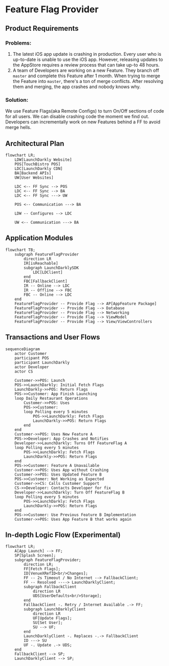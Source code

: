 # Feature Flag Provider

## Product Requirements

### Problems:
1. The latest iOS app update is crashing in production. Every user who is up-to-date is unable to use the iOS app. However, releasing updates to the AppStore requires a review process that can take up-to 48 hours.
2. A team of Developers are working on a new Feature. They branch off `master` and complete this Feature after 1 month. When trying to merge the Feature into `master`, there's a ton of merge conflicts. After resolving them and merging, the app crashes and nobody knows why. 

### Solution:
We use Feature Flags(aka Remote Configs) to turn On/Off sections of code for all users. We can disable crashing code the moment we find out. Developers can incrementally work on new Features behind a FF to avoid merge hells.

## Architectural Plan

```mermaid
flowchart LR;
    LDW[LaunchDarkly Website]
    POS[TouchBistro POS]
    LDC[LaunchDarkly CDN]
    BA[Backend APIs]
    UW[User Websites]
    
    LDC <-- FF Sync --> POS
    LDC <-- FF Sync --> BA
    LDC <-- FF Sync ---> UW
   
    POS <-- Communication ---> BA
    
    LDW -- Configures --> LDC
    
    UW <-- Communication ---> BA
```

## Application Modules
```mermaid
flowchart TB;
    subgraph FeatureFlagProvider
        direction LR
        IR[isReachable]
        subgraph LaunchDarklySDK
            LDC[LDClient]
        end
        FBC[FallbackClient]
        IR -- Online --> LDC
        IR -- Offline --> FBC
        FBC -- Online --> LDC
    end
    FeatureFlagProvider -- Provide Flag --> AP[AppFeature Package]
    FeatureFlagProvider -- Provide Flag --> Database
    FeatureFlagProvider -- Provide Flag --> Networking
    FeatureFlagProvider -- Provide Flag --> ViewModel
    FeatureFlagProvider -- Provide Flag --> View/ViewControllers
```

## Transactions and User Flows
```mermaid
sequenceDiagram
    actor Customer
    participant POS
    participant LaunchDarkly
    actor Developer
    actor CS
    
    Customer->>POS: Launch
    POS->>LaunchDarkly: Initial Fetch Flags
    LaunchDarkly->>POS: Return Flags
    POS->>Customer: App Finish Launching
    loop Daily Restaurant Operations
        Customer->>POS: Uses 
        POS->>Customer:  
        loop Polling every 5 minutes
            POS->>LaunchDarkly: Fetch Flags
            LaunchDarkly->>POS: Return Flags
        end
    end
    Customer->>POS: Uses New Feature A
    POS->>Developer: App Crashes and Notifies
    Developer->>LaunchDarkly: Turns Off FeatureFlag A
    loop Polling every 5 minutes
        POS->>LaunchDarkly: Fetch Flags
        LaunchDarkly->>POS: Return Flags
    end
    POS->>Customer: Feature A Unavailable
    Customer->>POS: Uses App without Crashing
    Customer->>POS: Uses Updated Feature B
    POS->>Customer: Not Working as Expected
    Customer->>CS: Calls Customer Support
    CS->>Developer: Contacts Developer for fix
    Developer->>LaunchDarkly: Turn Off FeatureFlag B
    loop Polling every 5 minutes
        POS->>LaunchDarkly: Fetch Flags
        LaunchDarkly->>POS: Return Flags
    end
    POS->>Customer: Use Previous Feature B Implementation 
    Customer->>POS: Uses App Feature B that works again 
```

## In-depth Logic Flow (Experimental)

```mermaid
flowchart LR;
    A[App Launch] --> FF;
    SP[Splash Screen];
    subgraph FeatureFlagProvider;
        direction LR;
        FF[Fetch Flags];
        ID[VenueXRefID<br/>Changes];
        FF -- 2s Timeout / No Internet --> FallbackClient;
        FF -- Resolved ----> LaunchDarklyClient;
        subgraph FallbackClient
            direction LR
            UDS[UserDefaults<br/>Storage];
        end
        FallbackClient -. Retry / Internet Available .-> FF;
        subgraph LaunchDarklyClient
            direction LR
            UF[Update Flags];
            SU[Set User];
            SU --> UF;
        end
        LaunchDarklyClient -. Replaces -.-> FallbackClient
        ID ---> SU
        UF -. Update .-> UDS;
    end
    FallbackClient --> SP;
    LaunchDarklyClient --> SP;
```
